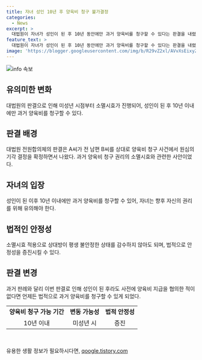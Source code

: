 ```yaml
---
title: 자녀 성인 10년 후 양육비 청구 불가결정
categories:
  - News
excerpt: >
  대법원이 자녀가 성인이 된 후 10년 동안에만 과거 양육비를 청구할 수 있다는 판결을 내렸다. 이 판결은 자녀가 성인이 되면 양육비 소멸시효가 진행되며, 이전 대법원 판례와 달리 채권의 소멸시효가 적용된다는 것을 의미한다. 따라서, 미성년 자녀의 부모에 대한 양육비 청구는 성인이 된 직후부터 10년 동안 가능하며, 이는 이전의 판례와는 달리 변화된 것이다.
feature_text: >
  대법원이 자녀가 성인이 된 후 10년 동안에만 과거 양육비를 청구할 수 있다는 판결을 내렸다. 이 판결은 자녀가 성인이 되면 양육비 소멸시효가 진행되며, 이전 대법원 판례와 달리 채권의 소멸시효가 적용된다는 것을 의미한다. 따라서, 미성년 자녀의 부모에 대한 양육비 청구는 성인이 된 직후부터 10년 동안 가능하며, 이는 이전의 판례와는 달리 변화된 것이다.
image: 'https://blogger.googleusercontent.com/img/b/R29vZ2xl/AVvXsEixyZcFfHzMRdzZMjFBmAUKJYCLCGyLL1o632UiGVXcaFdKo_bkvkuCioo0uUKlGfBVcT3P84aROyZIXSBEx3Aw5nCQ3pTgDom1WDC4m8eifvWiAmWEEVb4x6G_l8C0QH225ldMjyaFvpxGEBGNO37VmDTDMHGhJPq73UglMfDca1-0aw/s1600/blogspot.png'
---
```


<p><img src="https://blogger.googleusercontent.com/img/b/R29vZ2xl/AVvXsEixyZcFfHzMRdzZMjFBmAUKJYCLCGyLL1o632UiGVXcaFdKo_bkvkuCioo0uUKlGfBVcT3P84aROyZIXSBEx3Aw5nCQ3pTgDom1WDC4m8eifvWiAmWEEVb4x6G_l8C0QH225ldMjyaFvpxGEBGNO37VmDTDMHGhJPq73UglMfDca1-0aw/s1600/blogspot.png" alt="info 속보" /></p>

<h2 data-ke-size="size26">유의미한 변화</h2>

<p data-ke-size="size16">대법원의 판결으로 인해 미성년 시점부터 소멸시효가 진행되어, 성인이 된 후 10년 이내에만 과거 양육비를 청구할 수 있다.</p>

<h2 data-ke-size="size26">판결 배경</h2>

<p data-ke-size="size16">대법원 전원합의체의 판결은 A씨가 전 남편 B씨를 상대로 양육비 청구 사건에서 원심의 기각 결정을 확정하면서 나왔다. 과거 양육비 청구 권리의 소멸시효와 관련한 사안이었다.</p>

<h2 data-ke-size="size26">자녀의 입장</h2>

<p data-ke-size="size16">성인이 된 이후 10년 이내에만 과거 양육비를 청구할 수 있어, 자녀는 향후 자신의 권리를 위해 유의해야 한다.</p>

<h2 data-ke-size="size26">법적인 안정성</h2>

<p data-ke-size="size16">소멸시효 적용으로 상대방이 평생 불안정한 상태를 감수하지 않아도 되며, 법적으로 안정성을 증진시킬 수 있다.</p>

<h2 data-ke-size="size26">판결 변경</h2>

<p data-ke-size="size16">과거 판례와 달리 이번 판결로 인해 성인이 된 후라도 사전에 양육비 지급을 협의한 적이 없다면 언제든 법적으로 과거 양육비를 청구할 수 있게 되었다.</p>

<table>
    <tr>
        <td style="text-align: center; height: 17px;"><b>양육비 청구 가능 기간</b></td>
        <td style="text-align: center; height: 17px;"><b>변동 가능성</b></td>
        <td style="text-align: center; height: 17px;"><b>법적 안정성</b></td>
    </tr>
    <tr>
        <td style="text-align: center; height: 17px;">10년 이내</td>
        <td style="text-align: center; height: 17px;">미성년 시</td>
        <td style="text-align: center; height: 17px;">증진</td>
    </tr>
</table>

<p data-ke-size="size16">&nbsp;</p>
유용한 생활 정보가 필요하시다면, <a href="https://qoogle.tistory.com" rel="dofollow">qoogle.tistory.com</a>


